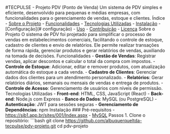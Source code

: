 #TECPULSE - Projeto PDV (Ponto de Venda) Um sistema de PDV simples e eficiente, desenvolvido para pequenas e médias empresas, com funcionalidades para o gerenciamento de vendas, estoque e clientes. 
Índice - [Sobre o Projeto](#sobre-o-projeto) - [Funcionalidades](#funcionalidades) - [Tecnologias Utilizadas](#tecnologias-utilizadas) - [Instalação](#instalação) - [Configuração](# configuração) - [Uso](#uso) - [Contribuição](#contribuição) - [Licença](#licença) 
Sobre o Projeto O sistema de PDV foi projetado para simplificar o processo de vendas em estabelecimentos comerciais, facilitando o controle de estoque, cadastro de clientes e envio de relatórios. Ele permite realizar transações de forma rápida, gerenciar produtos e gerar relatórios de vendas, auxiliando na tomada de decisões. 
Funcionalidades - **Gestão de Vendas**: Registrar vendas, aplicar descontos e calcular o total da compra com impostos. - **Controle de Estoque**: Adicionar, editar e remover produtos, com atualização automática do estoque a cada venda. - **Cadastro de Clientes**: Gerenciar dados dos clientes para um atendimento personalizado. - **Relatórios**: Gerar relatórios diários, semanais ou mensais de vendas e entrega de produtos. - **Controle de Acesso**: Gerenciamento de usuários com níveis de permissão.
Tecnologias Utilizadas - **Front-end**: HTML, CSS, JavaScript (React) - **Back-end**: Node.js com Express - **Banco de Dados**: MySQL (ou PostgreSQL) - **Autenticação**: JWT para sessões seguras - **Gerenciamento de Dependências**: npm 
Instalação ### Pré-requisitos - https://sib1.app.br/sites/001/Index.aspx - [MySQL]( https://www.mysql.com/) 
Passos 1. Clone o repositório: ```bash git clone https://github.com/albuquerqueltda-tecpulse/pdv-projeto.git cd pdv-projeto 
